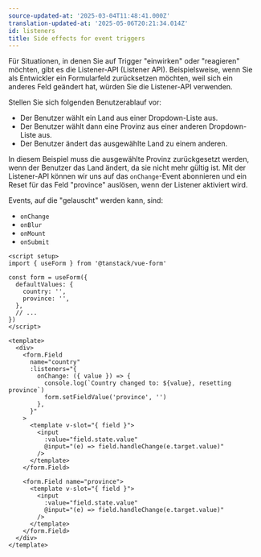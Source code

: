 ```yaml
---
source-updated-at: '2025-03-04T11:48:41.000Z'
translation-updated-at: '2025-05-06T20:21:34.014Z'
id: listeners
title: Side effects for event triggers
---
```


Für Situationen, in denen Sie auf Trigger "einwirken" oder "reagieren" möchten, gibt es die Listener-API (Listener API). Beispielsweise, wenn Sie als Entwickler ein Formularfeld zurücksetzen möchten, weil sich ein anderes Feld geändert hat, würden Sie die Listener-API verwenden.

Stellen Sie sich folgenden Benutzerablauf vor:

- Der Benutzer wählt ein Land aus einer Dropdown-Liste aus.
- Der Benutzer wählt dann eine Provinz aus einer anderen Dropdown-Liste aus.
- Der Benutzer ändert das ausgewählte Land zu einem anderen.

In diesem Beispiel muss die ausgewählte Provinz zurückgesetzt werden, wenn der Benutzer das Land ändert, da sie nicht mehr gültig ist. Mit der Listener-API können wir uns auf das `onChange`-Event abonnieren und ein Reset für das Feld "province" auslösen, wenn der Listener aktiviert wird.

Events, auf die "gelauscht" werden kann, sind:

- `onChange`
- `onBlur`
- `onMount`
- `onSubmit`

```vue
<script setup>
import { useForm } from '@tanstack/vue-form'

const form = useForm({
  defaultValues: {
    country: '',
    province: '',
  },
  // ...
})
</script>

<template>
  <div>
    <form.Field
      name="country"
      :listeners="{
        onChange: ({ value }) => {
          console.log(`Country changed to: ${value}, resetting province`)
          form.setFieldValue('province', '')
        },
      }"
    >
      <template v-slot="{ field }">
        <input
          :value="field.state.value"
          @input="(e) => field.handleChange(e.target.value)"
        />
      </template>
    </form.Field>

    <form.Field name="province">
      <template v-slot="{ field }">
        <input
          :value="field.state.value"
          @input="(e) => field.handleChange(e.target.value)"
        />
      </template>
    </form.Field>
  </div>
</template>
```
